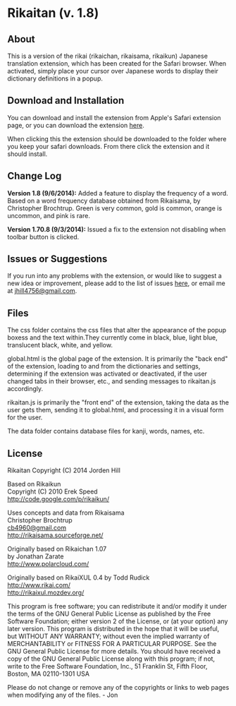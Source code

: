 Rikaitan (v. 1.8)
==========

About
----------

This is a version of the rikai (rikaichan, rikaisama, rikaikun) Japanese translation extension, which has been created for the Safari browser. When activated, simply place your cursor over Japanese words to display their dictionary definitions in a popup.

Download and Installation
----------

You can download and install the extension from Apple's Safari extension page, or you can download the extension [here](http://github.com/jordenhill/Rikaitan/raw/master/rikaitan.safariextz).

When clicking this the extension should be downloaded to the folder where you keep your safari downloads. From there click the extension and it should install.



Change Log
----------
**Version 1.8 (9/6/2014):** Added a feature to display the frequency of a word. Based on a word frequency database obtained from Rikaisama, by Christopher Brochtrup. Green is very common, gold is common, orange is uncommon, and pink is rare.

**Version 1.70.8 (9/3/2014):** Issued a fix to the extension not disabling when toolbar button is clicked.

Issues or Suggestions
----------
If you run into any problems with the extension, or would like to suggest a new idea or improvement, please add to the list of issues [here](http://github.com/jordenhill/Rikaitan/issues), or email me at jhill4756@gmail.com.

Files
----------

The css folder contains the css files that alter the appearance of the popup boxess and the text within.They currently come in black, blue, light blue, translucent black, white, and yellow. 

global.html is the global page of the extension. It is primarily the "back end" of the extension, loading to and from the dictionaries and settings, determining if the extension was activated or deactivated, if the user changed tabs in their browser, etc., and sending messages to rikaitan.js accordingly.

rikaitan.js is primarily the "front end" of the extension, taking the data as the user gets them, sending it to global.html, and processing it in a visual form for the user. 

The data folder contains database files for kanji, words, names, etc.

License
----------
Rikaitan
Copyright (C) 2014 Jorden Hill

Based on Rikaikun  <br />
Copyright (C) 2010 Erek Speed <br />
http://code.google.com/p/rikaikun/ <br />

Uses concepts and data from Rikaisama <br />
Christopher Brochtrup <br />
cb4960@gmail.com <br />
http://rikaisama.sourceforge.net/ <br />

Originally based on Rikaichan 1.07 <br />
by Jonathan Zarate <br />
http://www.polarcloud.com/ <br />

Originally based on RikaiXUL 0.4 by Todd Rudick <br />
http://www.rikai.com/ <br />
http://rikaixul.mozdev.org/ <br />

This program is free software; you can redistribute it and/or modify
it under the terms of the GNU General Public License as published by
the Free Software Foundation; either version 2 of the License, or
(at your option) any later version.
This program is distributed in the hope that it will be useful,
but WITHOUT ANY WARRANTY; without even the implied warranty of
MERCHANTABILITY or FITNESS FOR A PARTICULAR PURPOSE. See the
GNU General Public License for more details.
You should have received a copy of the GNU General Public License
along with this program; if not, write to the Free Software
Foundation, Inc., 51 Franklin St, Fifth Floor, Boston, MA 02110-1301 USA

Please do not change or remove any of the copyrights or links to web pages
when modifying any of the files. - Jon
